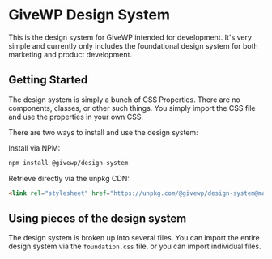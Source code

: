 # GiveWP Design System

This is the design system for GiveWP intended for development. It's very simple and currently only
includes the foundational design system for both marketing and product development.

## Getting Started

The design system is simply a bunch of CSS Properties. There are no components, classes, or other
such things. You simply import the CSS file and use the properties in your own CSS.

There are two ways to install and use the design system:

Install via NPM:

```bash
npm install @givewp/design-system
```

Retrieve directly via the unpkg CDN:

```html
<link rel="stylesheet" href="https://unpkg.com/@givewp/design-system@master/css/foundation.css">
```

## Using pieces of the design system

The design system is broken up into several files. You can import the entire design system via the
`foundation.css` file, or you can import individual files.
